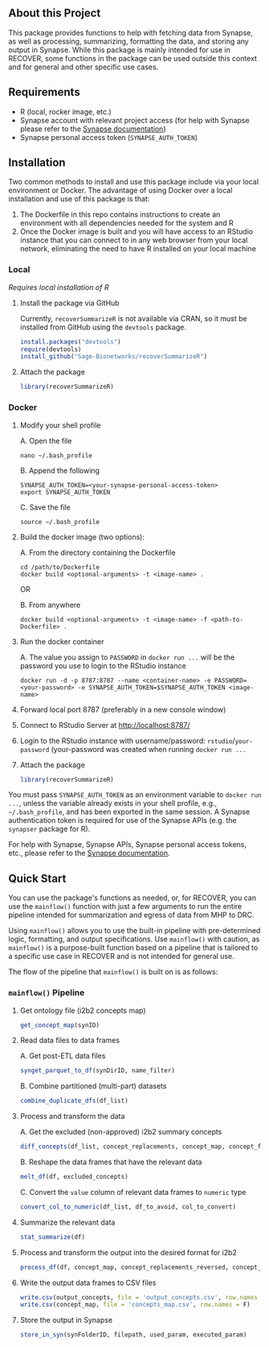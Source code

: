 ## About this Project

This package provides functions to help with fetching data from Synapse, as well as processing, summarizing, formatting the data, and storing any output in Synapse. While this package is mainly intended for use in RECOVER, some functions in the package can be used outside this context and for general and other specific use cases.

## Requirements

-   R (local, rocker image, etc.)
-   Synapse account with relevant project access (for help with Synapse please refer to the [Synapse documentation](https://help.synapse.org/docs/))
-   Synapse personal access token (`SYNAPSE_AUTH_TOKEN`)

## Installation

Two common methods to install and use this package include via your local environment or Docker. The advantage of using Docker over a local installation and use of this package is that:

1.  The Dockerfile in this repo contains instructions to create an environment with all dependencies needed for the system and R
2.  Once the Docker image is built and you will have access to an RStudio instance that you can connect to in any web browser from your local network, eliminating the need to have R installed on your local machine

### Local

*Requires local installation of R*

1.  Install the package via GitHub

    Currently, `recoverSummarizeR` is not available via CRAN, so it must be installed from GitHub using the `devtools` package.
    
    ```R
    install.packages("devtools")
    require(devtools)
    install_github("Sage-Bionetworks/recoverSummarizeR")
    ```
    
2.  Attach the package

    ```R
    library(recoverSummarizeR)
    ```

### Docker

1.  Modify your shell profile
    
    A.  Open the file
    
    ```Shell
    nano ~/.bash_profile
    ```
    
    B.  Append the following
    
    ```Shell
    SYNAPSE_AUTH_TOKEN=<your-synapse-personal-access-token>
    export SYNAPSE_AUTH_TOKEN
    ```

    C.  Save the file

    ```Shell
    source ~/.bash_profile
    ```

2.  Build the docker image (two options):

    A.  From the directory containing the Dockerfile

    ```Shell
    cd /path/to/Dockerfile
    docker build <optional-arguments> -t <image-name> .
    ```

    OR

    B.  From anywhere

    ```Shell
    docker build <optional-arguments> -t <image-name> -f <path-to-Dockerfile> .
    ```

3.  Run the docker container

    A.  The value you assign to `PASSWORD` in `docker run ...` will be the password you use to login to the RStudio instance

    ```Shell
    docker run -d -p 8787:8787 --name <container-name> -e PASSWORD=<your-password> -e SYNAPSE_AUTH_TOKEN=$SYNAPSE_AUTH_TOKEN <image-name>
    ```

4.  Forward local port 8787 (preferably in a new console window)

5.  Connect to RStudio Server at <http://localhost:8787/>

6.  Login to the RStudio instance with username/password: `rstudio`/`your-password` (your-password was created when running `docker run ...`

7.  Attach the package

    ```R
    library(recoverSummarizeR)
    ```

You must pass `SYNAPSE_AUTH_TOKEN` as an environment variable to `docker run ...`, unless the variable already exists in your shell profile, e.g., `~/.bash_profile`, and has been exported in the same session. A Synapse authentication token is required for use of the Synapse APIs (e.g. the `synapser` package for R).

For help with Synapse, Synapse APIs, Synapse personal access tokens, etc., please refer to the [Synapse documentation](https://help.synapse.org/docs/).

## Quick Start

You can use the package's functions as needed, or, for RECOVER, you can use the `mainflow()` function with just a few arguments to run the entire pipeline intended for summarization and egress of data from MHP to DRC.

Using `mainflow()` allows you to use the built-in pipeline with pre-determined logic, formatting, and output specifications. Use `mainflow()` with caution, as `mainflow()` is a purpose-built function based on a pipeline that is tailored to a specific use case in RECOVER and is not intended for general use.

The flow of the pipeline that `mainflow()` is built on is as follows:

### `mainflow()` Pipeline

1.  Get ontology file (i2b2 concepts map)

    ```R
    get_concept_map(synID)
    ```

2.  Read data files to data frames

    A.  Get post-ETL data files

    ```R
    synget_parquet_to_df(synDirID, name_filter)
    ```

    B.  Combine partitioned (multi-part) datasets

    ```R
    combine_duplicate_dfs(df_list)
    ```

3.  Process and transform the data

    A.  Get the excluded (non-approved) i2b2 summary concepts

    ```R
    diff_concepts(df_list, concept_replacements, concept_map, concept_filter_col)
    ```

    B.  Reshape the data frames that have the relevant data

    ```R
    melt_df(df, excluded_concepts)
    ```

    C.  Convert the `value` column of relevant data frames to `numeric` type

    ```R
    convert_col_to_numeric(df_list, df_to_avoid, col_to_convert)
    ```

4.  Summarize the relevant data

    ```R
    stat_summarize(df)
    ```

5.  Process and transform the output into the desired format for i2b2

    ```R
    process_df(df, concept_map, concept_replacements_reversed, concept_map_concepts, concept_map_units)
    ```

6.  Write the output data frames to CSV files

    ```R
    write.csv(output_concepts, file = 'output_concepts.csv', row.names = F)
    write.csv(concept_map, file = 'concepts_map.csv', row.names = F)
    ```

7.  Store the output in Synapse

    ```R
    store_in_syn(synFolderID, filepath, used_param, executed_param)
    ```
